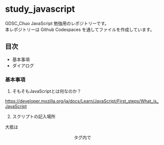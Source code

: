 # study_javascript

GDSC_Chuo JavaScript 勉強用のレポジトリーです。<br>
本レポジトリーは Github Codespaces を通してファイルを作成しています。<br>

## 目次
- 基本事項
- ダイアログ

### 基本事項

1. そもそもJavaScriptとは何なのか？<br>

https://developer.mozilla.org/ja/docs/Learn/JavaScript/First_steps/What_is_JavaScript

2. スクリプトの記入場所<br>

大抵は<header><body>タグ内で<script>タグを用いて組み込まれたりします。<br>
または、タグにそのまま記述することもあります。<br>
例えば、<button onclick>などがその典型です。<br>

近年はページの読み込み速度を重視する傾向にあるため、</body>タグ付近に<script>タグを用いて記述されることが多いようです。<br>

3. コメント<br>

"//"　一行のコメント <br>
"/* － */" 複数行に渡るコメント <br>

コメントを書く癖をつけると、のちのちソースコードを見返すときに可読率が違ってきます。<br>



